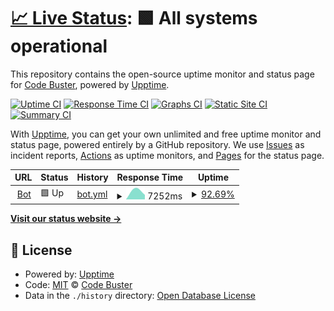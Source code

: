 # [📈 Live Status](https://free-code-buster.github.io/bot-check): <!--live status--> **🟩 All systems operational**

This repository contains the open-source uptime monitor and status page for [Code Buster](https://hacknorris.neocities.org/), powered by [Upptime](https://github.com/upptime/upptime).

[![Uptime CI](https://github.com/free-code-buster/bot-check/workflows/Uptime%20CI/badge.svg)](https://github.com/free-code-buster/bot-check/actions?query=workflow%3A%22Uptime+CI%22)
[![Response Time CI](https://github.com/free-code-buster/bot-check/workflows/Response%20Time%20CI/badge.svg)](https://github.com/free-code-buster/bot-check/actions?query=workflow%3A%22Response+Time+CI%22)
[![Graphs CI](https://github.com/free-code-buster/bot-check/workflows/Graphs%20CI/badge.svg)](https://github.com/free-code-buster/bot-check/actions?query=workflow%3A%22Graphs+CI%22)
[![Static Site CI](https://github.com/free-code-buster/bot-check/workflows/Static%20Site%20CI/badge.svg)](https://github.com/free-code-buster/bot-check/actions?query=workflow%3A%22Static+Site+CI%22)
[![Summary CI](https://github.com/free-code-buster/bot-check/workflows/Summary%20CI/badge.svg)](https://github.com/free-code-buster/bot-check/actions?query=workflow%3A%22Summary+CI%22)

With [Upptime](https://upptime.js.org), you can get your own unlimited and free uptime monitor and status page, powered entirely by a GitHub repository. We use [Issues](https://github.com/free-code-buster/bot-check/issues) as incident reports, [Actions](https://github.com/free-code-buster/bot-check/actions) as uptime monitors, and [Pages](https://free-code-buster.github.io/bot-check) for the status page.

<!--start: status pages-->
<!-- This summary is generated by Upptime (https://github.com/upptime/upptime) -->
<!-- Do not edit this manually, your changes will be overwritten -->
<!-- prettier-ignore -->
| URL | Status | History | Response Time | Uptime |
| --- | ------ | ------- | ------------- | ------ |
| <img alt="" src="https://icons.duckduckgo.com/ip3/tux-bot-cogged-update-as-of-8122.hacknorris.repl.co.ico" height="13"> [Bot](https://tux-bot-cogged-update-as-of-8122.hacknorris.repl.co) | 🟩 Up | [bot.yml](https://github.com/free-code-buster/bot-check/commits/HEAD/history/bot.yml) | <details><summary><img alt="Response time graph" src="./graphs/bot/response-time-week.png" height="20"> 7252ms</summary><br><a href="https://free-code-buster.github.io/bot-check/history/bot"><img alt="Response time 7252" src="https://img.shields.io/endpoint?url=https%3A%2F%2Fraw.githubusercontent.com%2Ffree-code-buster%2Fbot-check%2FHEAD%2Fapi%2Fbot%2Fresponse-time.json"></a><br><a href="https://free-code-buster.github.io/bot-check/history/bot"><img alt="24-hour response time 9565" src="https://img.shields.io/endpoint?url=https%3A%2F%2Fraw.githubusercontent.com%2Ffree-code-buster%2Fbot-check%2FHEAD%2Fapi%2Fbot%2Fresponse-time-day.json"></a><br><a href="https://free-code-buster.github.io/bot-check/history/bot"><img alt="7-day response time 7252" src="https://img.shields.io/endpoint?url=https%3A%2F%2Fraw.githubusercontent.com%2Ffree-code-buster%2Fbot-check%2FHEAD%2Fapi%2Fbot%2Fresponse-time-week.json"></a><br><a href="https://free-code-buster.github.io/bot-check/history/bot"><img alt="30-day response time 7252" src="https://img.shields.io/endpoint?url=https%3A%2F%2Fraw.githubusercontent.com%2Ffree-code-buster%2Fbot-check%2FHEAD%2Fapi%2Fbot%2Fresponse-time-month.json"></a><br><a href="https://free-code-buster.github.io/bot-check/history/bot"><img alt="1-year response time 7252" src="https://img.shields.io/endpoint?url=https%3A%2F%2Fraw.githubusercontent.com%2Ffree-code-buster%2Fbot-check%2FHEAD%2Fapi%2Fbot%2Fresponse-time-year.json"></a></details> | <details><summary><a href="https://free-code-buster.github.io/bot-check/history/bot">92.69%</a></summary><a href="https://free-code-buster.github.io/bot-check/history/bot"><img alt="All-time uptime 92.69%" src="https://img.shields.io/endpoint?url=https%3A%2F%2Fraw.githubusercontent.com%2Ffree-code-buster%2Fbot-check%2FHEAD%2Fapi%2Fbot%2Fuptime.json"></a><br><a href="https://free-code-buster.github.io/bot-check/history/bot"><img alt="24-hour uptime 88.30%" src="https://img.shields.io/endpoint?url=https%3A%2F%2Fraw.githubusercontent.com%2Ffree-code-buster%2Fbot-check%2FHEAD%2Fapi%2Fbot%2Fuptime-day.json"></a><br><a href="https://free-code-buster.github.io/bot-check/history/bot"><img alt="7-day uptime 92.69%" src="https://img.shields.io/endpoint?url=https%3A%2F%2Fraw.githubusercontent.com%2Ffree-code-buster%2Fbot-check%2FHEAD%2Fapi%2Fbot%2Fuptime-week.json"></a><br><a href="https://free-code-buster.github.io/bot-check/history/bot"><img alt="30-day uptime 92.69%" src="https://img.shields.io/endpoint?url=https%3A%2F%2Fraw.githubusercontent.com%2Ffree-code-buster%2Fbot-check%2FHEAD%2Fapi%2Fbot%2Fuptime-month.json"></a><br><a href="https://free-code-buster.github.io/bot-check/history/bot"><img alt="1-year uptime 92.69%" src="https://img.shields.io/endpoint?url=https%3A%2F%2Fraw.githubusercontent.com%2Ffree-code-buster%2Fbot-check%2FHEAD%2Fapi%2Fbot%2Fuptime-year.json"></a></details>

<!--end: status pages-->

[**Visit our status website →**](https://free-code-buster.github.io/bot-check)

## 📄 License

- Powered by: [Upptime](https://github.com/upptime/upptime)
- Code: [MIT](./LICENSE) © [Code Buster](https://hacknorris.neocities.org/)
- Data in the `./history` directory: [Open Database License](https://opendatacommons.org/licenses/odbl/1-0/)

